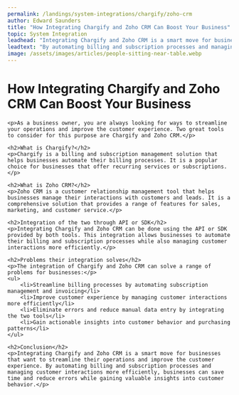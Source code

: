 ```yaml
---
permalink: /landings/system-integrations/chargify/zoho-crm
author: Edward Saunders
title: "How Integrating Chargify and Zoho CRM Can Boost Your Business"
topic: System Integration
leadhead: "Integrating Chargify and Zoho CRM is a smart move for businesses that want to streamline their operations and improve the customer experience"
leadtext: "By automating billing and subscription processes and managing customer interactions more efficiently, businesses can save time and reduce errors while gaining valuable insights into customer behavior."
image: /assets/images/articles/people-sitting-near-table.webp
---
```

<div class="arttext">	<h1>How Integrating Chargify and Zoho CRM Can Boost Your Business</h1>

	<p>As a business owner, you are always looking for ways to streamline your operations and improve the customer experience. Two great tools to consider for this purpose are Chargify and Zoho CRM.</p>

	<h2>What is Chargify?</h2>
	<p>Chargify is a billing and subscription management solution that helps businesses automate their billing processes. It is a popular choice for businesses that offer recurring services or subscriptions.</p>

	<h2>What is Zoho CRM?</h2>
	<p>Zoho CRM is a customer relationship management tool that helps businesses manage their interactions with customers and leads. It is a comprehensive solution that provides a range of features for sales, marketing, and customer service.</p>

	<h2>Integration of the two through API or SDK</h2>
	<p>Integrating Chargify and Zoho CRM can be done using the API or SDK provided by both tools. This integration allows businesses to automate their billing and subscription processes while also managing customer interactions more efficiently.</p>

	<h2>Problems their integration solves</h2>
	<p>The integration of Chargify and Zoho CRM can solve a range of problems for businesses:</p>
	<ul>
		<li>Streamline billing processes by automating subscription management and invoicing</li>
		<li>Improve customer experience by managing customer interactions more efficiently</li>
		<li>Eliminate errors and reduce manual data entry by integrating the two tools</li>
		<li>Gain actionable insights into customer behavior and purchasing patterns</li>
	</ul>

	<h2>Conclusion</h2>
	<p>Integrating Chargify and Zoho CRM is a smart move for businesses that want to streamline their operations and improve the customer experience. By automating billing and subscription processes and managing customer interactions more efficiently, businesses can save time and reduce errors while gaining valuable insights into customer behavior.</p>
</div>